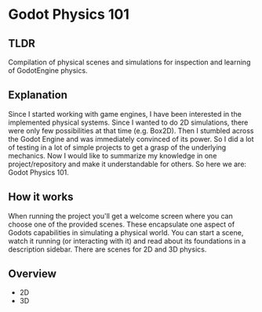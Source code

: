 # Godot Physics 101

## TLDR

Compilation of physical scenes and simulations for inspection and learning of GodotEngine physics.

## Explanation

Since I started working with game engines, I have been interested in the implemented physical systems. Since I wanted to do 2D simulations, there were only few possibilities at that time (e.g. Box2D). Then I stumbled across the Godot Engine and was immediately convinced of its power. So I did a lot of testing in a lot of simple projects to get a grasp of the underlying mechanics. Now I would like to summarize my knowledge in one project/repository and make it understandable for others. So here we are: Godot Physics 101.

## How it works

When running the project you'll get a welcome screen where you can choose one of the provided scenes. These encapsulate one aspect of Godots capabilities in simulating a physical world. You can start a scene, watch it running (or interacting with it) and read about its foundations in a description sidebar. There are scenes for 2D and 3D physics.

## Overview

- 2D
- 3D
